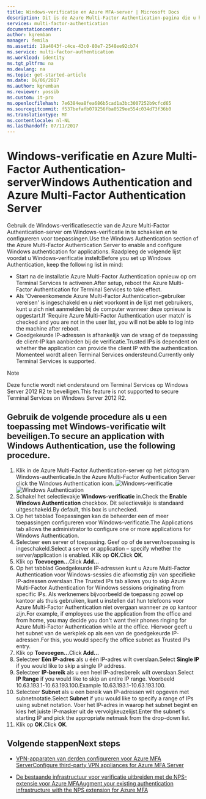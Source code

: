 ```yaml
---
title: Windows-verificatie en Azure MFA-server | Microsoft Docs
description: Dit is de Azure Multi-Factor Authentication-pagina die u helpt bij het implementeren van Windows-verificatie en de Azure Multi-Factor Authentication-server.
services: multi-factor-authentication
documentationcenter: 
author: kgremban
manager: femila
ms.assetid: 19a4043f-c4ce-43c0-80e7-2548ee92cb74
ms.service: multi-factor-authentication
ms.workload: identity
ms.tgt_pltfrm: na
ms.devlang: na
ms.topic: get-started-article
ms.date: 06/06/2017
ms.author: kgremban
ms.reviewer: yossib
ms.custom: it-pro
ms.openlocfilehash: 7e6384ea8fea686b5cad1a3bc3007252b9cfcd65
ms.sourcegitcommit: f537befafb079256fba0529ee554c034d73f36b0
ms.translationtype: MT
ms.contentlocale: nl-NL
ms.lasthandoff: 07/11/2017
---
```

# <a name="windows-authentication-and-azure-multi-factor-authentication-server"></a><span data-ttu-id="853d4-103">Windows-verificatie en Azure Multi-Factor Authentication-server</span><span class="sxs-lookup"><span data-stu-id="853d4-103">Windows Authentication and Azure Multi-Factor Authentication Server</span></span>
<span data-ttu-id="853d4-104">Gebruik de Windows-verificatiesectie van de Azure Multi-Factor Authentication-server om Windows-verificatie in te schakelen en te configureren voor toepassingen.</span><span class="sxs-lookup"><span data-stu-id="853d4-104">Use the Windows Authentication section of the Azure Multi-Factor Authentication Server to enable and configure Windows authentication for applications.</span></span> <span data-ttu-id="853d4-105">Raadpleeg de volgende lijst voordat u Windows-verificatie instelt:</span><span class="sxs-lookup"><span data-stu-id="853d4-105">Before you set up Windows Authentication, keep the following list in mind:</span></span>

* <span data-ttu-id="853d4-106">Start na de installatie Azure Multi-Factor Authentication opnieuw op om Terminal Services te activeren.</span><span class="sxs-lookup"><span data-stu-id="853d4-106">After setup, reboot the Azure Multi-Factor Authentication for Terminal Services to take effect.</span></span>
* <span data-ttu-id="853d4-107">Als 'Overeenkomende Azure Multi-Factor Authentication-gebruiker vereisen' is ingeschakeld en u niet voorkomt in de lijst met gebruikers, kunt u zich niet aanmelden bij de computer wanneer deze opnieuw is opgestart.</span><span class="sxs-lookup"><span data-stu-id="853d4-107">If ‘Require Azure Multi-Factor Authentication user match’ is checked and you are not in the user list, you will not be able to log into the machine after reboot.</span></span>
* <span data-ttu-id="853d4-108">Goedgekeurde IP-adressen is afhankelijk van de vraag of de toepassing de client-IP kan aanbieden bij de verificatie.</span><span class="sxs-lookup"><span data-stu-id="853d4-108">Trusted IPs is dependent on whether the application can provide the client IP with the authentication.</span></span> <span data-ttu-id="853d4-109">Momenteel wordt alleen Terminal Services ondersteund.</span><span class="sxs-lookup"><span data-stu-id="853d4-109">Currently only Terminal Services is supported.</span></span>  

> [!NOTE]
> <span data-ttu-id="853d4-110">Deze functie wordt niet ondersteund om Terminal Services op Windows Server 2012 R2 te beveiligen.</span><span class="sxs-lookup"><span data-stu-id="853d4-110">This feature is not supported to secure Terminal Services on Windows Server 2012 R2.</span></span>

## <a name="to-secure-an-application-with-windows-authentication-use-the-following-procedure"></a><span data-ttu-id="853d4-111">Gebruik de volgende procedure als u een toepassing met Windows-verificatie wilt beveiligen.</span><span class="sxs-lookup"><span data-stu-id="853d4-111">To secure an application with Windows Authentication, use the following procedure.</span></span>
1. <span data-ttu-id="853d4-112">Klik in de Azure Multi-Factor Authentication-server op het pictogram Windows-authenticatie.</span><span class="sxs-lookup"><span data-stu-id="853d4-112">In the Azure Multi-Factor Authentication Server click the Windows Authentication icon.</span></span>
   <span data-ttu-id="853d4-113">![Windows-verificatie](./media/multi-factor-authentication-get-started-server-windows/windowsauth.png)</span><span class="sxs-lookup"><span data-stu-id="853d4-113">![Windows Authentication](./media/multi-factor-authentication-get-started-server-windows/windowsauth.png)</span></span>
2. <span data-ttu-id="853d4-114">Schakel het selectievakje **Windows-verificatie** in.</span><span class="sxs-lookup"><span data-stu-id="853d4-114">Check the **Enable Windows Authentication** checkbox.</span></span> <span data-ttu-id="853d4-115">Dit selectievakje is standaard uitgeschakeld.</span><span class="sxs-lookup"><span data-stu-id="853d4-115">By default, this box is unchecked.</span></span>
3. <span data-ttu-id="853d4-116">Op het tabblad Toepassingen kan de beheerder een of meer toepassingen configureren voor Windows-verificatie.</span><span class="sxs-lookup"><span data-stu-id="853d4-116">The Applications tab allows the administrator to configure one or more applications for Windows Authentication.</span></span>
4. <span data-ttu-id="853d4-117">Selecteer een server of toepassing. Geef op of de server/toepassing is ingeschakeld.</span><span class="sxs-lookup"><span data-stu-id="853d4-117">Select a server or application – specify whether the server/application is enabled.</span></span> <span data-ttu-id="853d4-118">Klik op **OK**.</span><span class="sxs-lookup"><span data-stu-id="853d4-118">Click **OK**.</span></span>
5. <span data-ttu-id="853d4-119">Klik op **Toevoegen...**</span><span class="sxs-lookup"><span data-stu-id="853d4-119">Click **Add…**</span></span>
6. <span data-ttu-id="853d4-120">Op het tabblad Goedgekeurde IP-adressen kunt u Azure Multi-Factor Authentication voor Windows-sessies die afkomstig zijn van specifieke IP-adressen overslaan.</span><span class="sxs-lookup"><span data-stu-id="853d4-120">The Trusted IPs tab allows you to skip Azure Multi-Factor Authentication for Windows sessions originating from specific IPs.</span></span> <span data-ttu-id="853d4-121">Als werknemers bijvoorbeeld de toepassing zowel op kantoor als thuis gebruiken, kunt u instellen dat hun telefoons voor Azure Multi-Factor Authentication niet overgaan wanneer ze op kantoor zijn.</span><span class="sxs-lookup"><span data-stu-id="853d4-121">For example, if employees use the application from the office and from home, you may decide you don't want their phones ringing for Azure Multi-Factor Authentication while at the office.</span></span> <span data-ttu-id="853d4-122">Hiervoor geeft u het subnet van de werkplek op als een van de goedgekeurde IP-adressen.</span><span class="sxs-lookup"><span data-stu-id="853d4-122">For this, you would specify the office subnet as Trusted IPs entry.</span></span>
7. <span data-ttu-id="853d4-123">Klik op **Toevoegen...**</span><span class="sxs-lookup"><span data-stu-id="853d4-123">Click **Add…**</span></span>
8. <span data-ttu-id="853d4-124">Selecteer **Eén IP-adres** als u één IP-adres wilt overslaan.</span><span class="sxs-lookup"><span data-stu-id="853d4-124">Select **Single IP** if you would like to skip a single IP address.</span></span>
9. <span data-ttu-id="853d4-125">Selecteer **IP-bereik** als u een heel IP-adresbereik wilt overslaan.</span><span class="sxs-lookup"><span data-stu-id="853d4-125">Select **IP Range** if you would like to skip an entire IP range.</span></span> <span data-ttu-id="853d4-126">Voorbeeld 10.63.193.1-10.63.193.100.</span><span class="sxs-lookup"><span data-stu-id="853d4-126">Example 10.63.193.1-10.63.193.100.</span></span>
10. <span data-ttu-id="853d4-127">Selecteer **Subnet** als u een bereik van IP-adressen wilt opgeven met subnetnotatie.</span><span class="sxs-lookup"><span data-stu-id="853d4-127">Select **Subnet** if you would like to specify a range of IPs using subnet notation.</span></span> <span data-ttu-id="853d4-128">Voer het IP-adres in waarop het subnet begint en kies het juiste IP-masker uit de vervolgkeuzelijst.</span><span class="sxs-lookup"><span data-stu-id="853d4-128">Enter the subnet's starting IP and pick the appropriate netmask from the drop-down list.</span></span>
11. <span data-ttu-id="853d4-129">Klik op **OK**.</span><span class="sxs-lookup"><span data-stu-id="853d4-129">Click **OK**.</span></span>

## <a name="next-steps"></a><span data-ttu-id="853d4-130">Volgende stappen</span><span class="sxs-lookup"><span data-stu-id="853d4-130">Next steps</span></span>

- [<span data-ttu-id="853d4-131">VPN-apparaten van derden configureren voor Azure MFA Server</span><span class="sxs-lookup"><span data-stu-id="853d4-131">Configure third-party VPN appliances for Azure MFA Server</span></span>](multi-factor-authentication-advanced-vpn-configurations.md)

- [<span data-ttu-id="853d4-132">De bestaande infrastructuur voor verificatie uitbreiden met de NPS-extensie voor Azure MFA</span><span class="sxs-lookup"><span data-stu-id="853d4-132">Augment your existing authentication infrastructure with the NPS extension for Azure MFA</span></span>](multi-factor-authentication-nps-extension.md)
